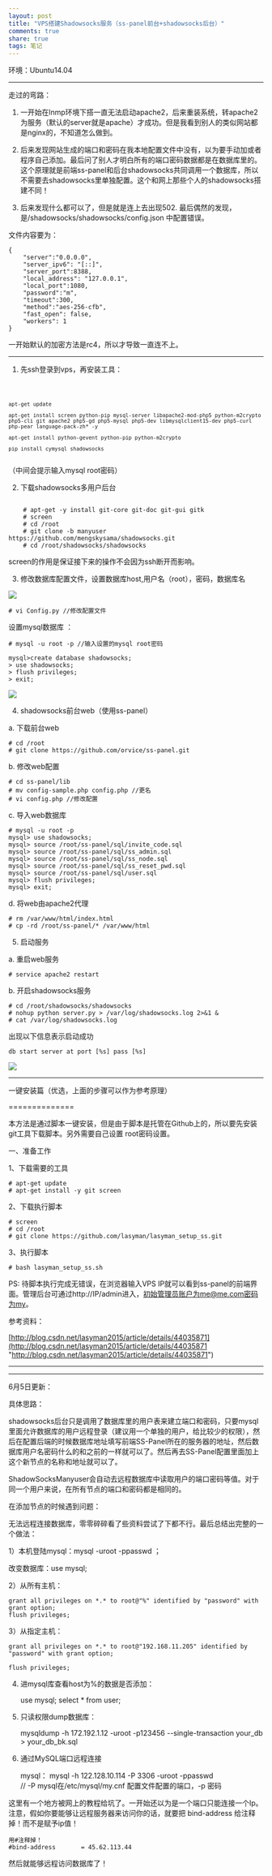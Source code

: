 ```yaml
---
layout: post
title: "VPS搭建Shadowsocks服务（ss-panel前台+shadowsocks后台）" 
comments: true
share: true
tags: 笔记
---
```




环境：Ubuntu14.04


----------

走过的弯路：

1. 一开始在lnmp环境下搭一直无法启动apache2，后来重装系统，转apache2为服务（默认的server就是apache）才成功。但是我看到别人的类似网站都是nginx的，不知道怎么做到。

2. 后来发现网站生成的端口和密码在我本地配置文件中没有，以为要手动加或者程序自己添加。最后问了别人才明白所有的端口密码数据都是在数据库里的。这个原理就是前端ss-panel和后台shadowsocks共同调用一个数据库，所以不需要去shadowsocks里单独配置。这个和网上那些个人的shadowsocks搭建不同！

3. 后来发现什么都可以了，但是就是连上去出现502. 最后偶然的发现，是/shadowsocks/shadowsocks/config.json 中配置错误。

文件内容要为：

	{
	    "server":"0.0.0.0",
	    "server_ipv6": "[::]",
	    "server_port":8388,
	    "local_address": "127.0.0.1",
	    "local_port":1080,
	    "password":"m",
	    "timeout":300,
	    "method":"aes-256-cfb",
	    "fast_open": false,
	    "workers": 1
	}

一开始默认的加密方法是rc4，所以才导致一直连不上。


----------



1. 先ssh登录到vps，再安装工具：
<code>

	apt-get update
	
	apt-get install screen python-pip mysql-server libapache2-mod-php5 python-m2crypto php5-cli git apache2 php5-gd php5-mysql php5-dev libmysqlclient15-dev php5-curl php-pear language-pack-zh* -y
	
	apt-get install python-gevent python-pip python-m2crypto
	
	pip install cymysql shadowsocks

</code>
（中间会提示输入mysql root密码） 

2. 下载shadowsocks多用户后台
<code>
	# apt-get -y install git-core git-doc git-gui gitk
	# screen
	# cd /root​
	# ​git clone -b manyuser https://github.com/mengskysama/shadowsocks.git
	# cd /root/shadowsocks/shadowsocks
</code>

screen的作用是保证接下来的操作不会因为ssh断开而影响。


3. 修改数据库配置文件，设置数据库host,用户名（root），密码，数据库名

![](http://img.blog.csdn.net/20150304202020114)
	
	# vi Config.py //修改配置文件

设置mysql数据库 ：
	
	# mysql -u root -p​ //输入设置的mysql root密码

	mysql>​create database shadowsocks; 
	> use shadowsocks;
	> flush privileges;
	> exit;
	

![](http://img.blog.csdn.net/20150304202813497)

4. shadowsocks前台web（使用ss-panel）

a. 下载前台web

	# cd /root
	# git clone https://github.com/orvice/ss-panel.git

b. 修改web配置

	# cd ss-panel/lib
	# mv config-sample.php config.php //更名
	# vi config.php //修改配置

c. 导入web数据库

	# mysql -u root -p
	mysql> use shadowsocks;
	mysql> source /root/ss-panel/sql/invite_code.sql
	mysql> source /root/ss-panel/sql/ss_admin.sql
	mysql> source /root/ss-panel/sql/ss_node.sql
	mysql> source /root/ss-panel/sql/ss_reset_pwd.sql
	mysql> source /root/ss-panel/sql/user.sql
	mysql> flush privileges;
	mysql> exit;

d. 将web由apache2代理

	# rm /var/www/html/index.html
	# cp -rd /root/ss-panel/* /var/www/html

5. 启动服务

a. 重启web服务
	
	# service apache2 restart

b. 开启shadowsocks服务

	# cd /root/shadowsocks/shadowsocks
	# nohup python server.py > /var/log/shadowsocks.log 2>&1 &
	# cat /var/log/shadowsocks.log

出现以下信息表示启动成功
	
	db start server at port [%s] pass [%s]

![](http://img.blog.csdn.net/20150304210450999)


----------



一键安装篇（优选，上面的步骤可以作为参考原理）

==============

本方法是通过脚本一键安装，但是由于脚本是托管在Github上的，所以要先安装git工具下载脚本。另外需要自己设置 root密码设置。

一、准备工作

1、下载需要的工具

	# apt-get update
	# apt-get install -y git screen

2、下载执行脚本

	# screen
	# cd /root
	# git clone https://github.com/lasyman/lasyman_setup_ss.git

3、执行脚本
	
	# bash lasyman_setup_ss.sh


PS: 待脚本执行完成无错误，在浏览器输入VPS IP就可以看到ss-panel的前端界面。管理后台可通过http://IP/admin进入，初始管理员账户为me@me.com密码为my。


参考资料：

[http://blog.csdn.net/lasyman2015/article/details/44035871](http://blog.csdn.net/lasyman2015/article/details/44035871 "http://blog.csdn.net/lasyman2015/article/details/44035871")





----------


----------


6月5日更新：

具体思路：

shadowsocks后台只是调用了数据库里的用户表来建立端口和密码，只要mysql里面允许数据库的用户远程登录（建议用一个单独的用户，给比较少的权限），然后在配置后端的时候数据库地址填写前端SS-Panel所在的服务器的地址，然后数据库用户名密码什么的和之前的一样就可以了。然后再去SS-Panel配置里面加上这个新节点的名称和地址就可以了。

ShadowSocksManyuser会自动去远程数据库中读取用户的端口密码等值。对于同一个用户来说，在所有节点的端口和密码都是相同的。



在添加节点的时候遇到问题：

无法远程连接数据库，零零碎碎看了些资料尝试了下都不行。最后总结出完整的一个做法：

1）本机登陆mysql：mysql -uroot -ppasswd ；

改变数据库：use mysql;

2）从所有主机：

	grant all privileges on *.* to root@"%" identified by "password" with grant option;  
	flush privileges;

3）从指定主机：

	grant all privileges on *.* to root@"192.168.11.205" identified by "password" with grant option; 
	
	flush privileges;

4)  进mysql库查看host为%的数据是否添加：

	use mysql; 
	select * from user;

5)  只读权限dump数据库：  
	
	mysqldump -h 172.192.1.12 -uroot -p123456 --single-transaction your_db > your_db_bk.sql

6)  通过MySQL端口远程连接

	mysql： mysql -h 122.128.10.114 -P 3306 -uroot -ppasswd   
	// -P mysql在/etc/mysql/my.cnf 配置文件配置的端口，-p 密码


这里有一个地方被网上的教程给坑了。一开始还以为是一个端口只能连接一个Ip。注意，假如你要能够让远程服务器来访问你的话，就要把 bind-address 给注释掉！而不是赋予ip值！
		
	用#注释掉！
	#bind-address		= 45.62.113.44

然后就能够远程访问数据库了！​